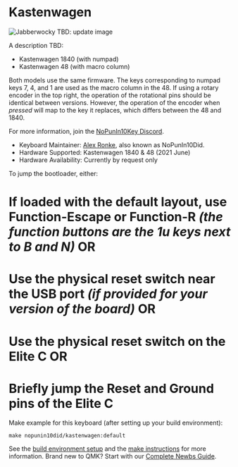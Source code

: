 # Kastenwagen

![Jabberwocky](https://diplomacyvariants.files.wordpress.com/2021/03/dexterous_jabberwocky.jpg)
TBD: update image

A description TBD: 
* Kastenwagen 1840 (with numpad)
* Kastenwagen 48 (with macro column)

Both models use the same firmware.  The keys corresponding to numpad keys 7, 4, and 1 are used as the macro column in the 48.
If using a rotary encoder in the top right, the operation of the rotational pins should be identical between versions.  However, the operation of the encoder when *pressed* will map to the key it replaces, which differs between the 48 and 1840.

For more information, join the [NoPunIn10Key Discord](https://discord.gg/sku2Y6w).

* Keyboard Maintainer: [Alex Ronke](diplomacyvariants.wordpress.com), also known as NoPunIn10Did. 
* Hardware Supported: Kastenwagen 1840 & 48 (2021 June)
* Hardware Availability: Currently by request only

To jump the bootloader, either:
# If loaded with the default layout, use Function-Escape or Function-R *(the function buttons are the 1u keys next to B and N)* **OR**
# Use the physical reset switch near the USB port *(if provided for your version of the board)* **OR**
# Use the physical reset switch on the Elite C **OR**
# Briefly jump the Reset and Ground pins of the Elite C

Make example for this keyboard (after setting up your build environment):

    make nopunin10did/kastenwagen:default

See the [build environment setup](https://docs.qmk.fm/#/getting_started_build_tools) and the [make instructions](https://docs.qmk.fm/#/getting_started_make_guide) for more information. Brand new to QMK? Start with our [Complete Newbs Guide](https://docs.qmk.fm/#/newbs).
